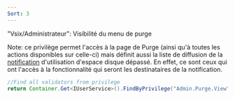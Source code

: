 ```yaml
---
Sort: 3
---
```

"Vsix/Administrateur": Visibilité du menu de purge

Note: ce privilège permet l'accès à la page de Purge (ainsi qu'à toutes les actions disponibles sur celle-ci) mais définit aussi la liste de diffusion de la [notification](./notification.md) d'utilisation d'espace disque dépassé.
En effet, ce sont ceux qui ont l'accès à la fonctionnalité qui seront les destinataires de la notification.


```java
//Find all validators from privilege
return Container.Get<IUserService>().FindByPrivilege("Admin.Purge.View");			
```